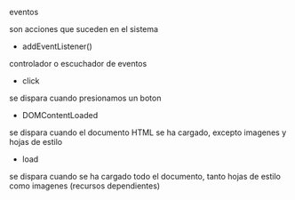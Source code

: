 eventos

son acciones que suceden en el sistema

- addEventListener()

controlador o escuchador de eventos

- click

se dispara cuando presionamos un boton

- DOMContentLoaded

se dispara cuando el documento HTML se ha cargado, excepto imagenes y hojas de estilo

- load

se dispara cuando se ha cargado todo el documento, tanto hojas de estilo como imagenes (recursos dependientes)
